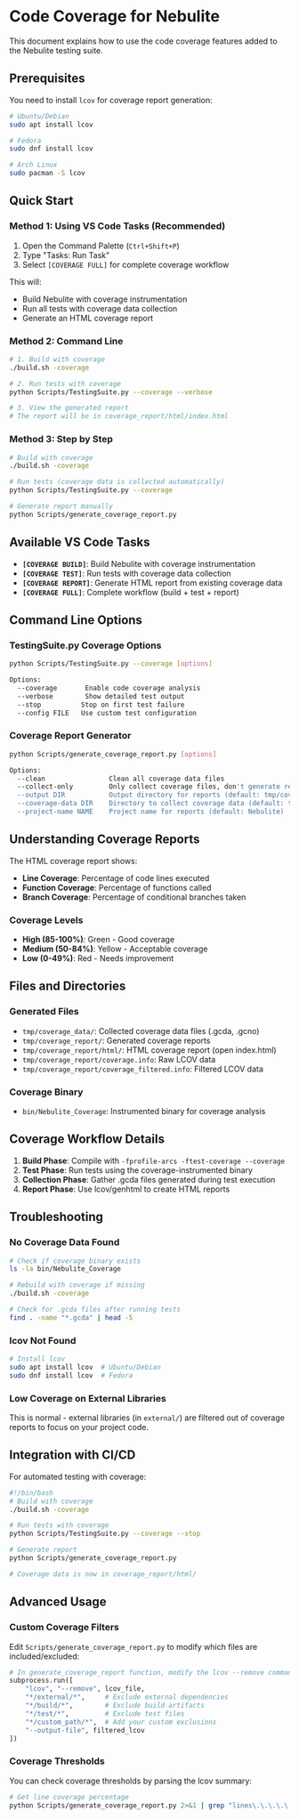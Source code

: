 # Code Coverage for Nebulite

This document explains how to use the code coverage features added to the Nebulite testing suite.

## Prerequisites

You need to install `lcov` for coverage report generation:

```bash
# Ubuntu/Debian
sudo apt install lcov

# Fedora
sudo dnf install lcov

# Arch Linux
sudo pacman -S lcov
```

## Quick Start

### Method 1: Using VS Code Tasks (Recommended)

1. Open the Command Palette (`Ctrl+Shift+P`)
2. Type "Tasks: Run Task"
3. Select `[COVERAGE FULL]` for complete coverage workflow

This will:
- Build Nebulite with coverage instrumentation
- Run all tests with coverage data collection
- Generate an HTML coverage report

### Method 2: Command Line

```bash
# 1. Build with coverage
./build.sh -coverage

# 2. Run tests with coverage
python Scripts/TestingSuite.py --coverage --verbose

# 3. View the generated report
# The report will be in coverage_report/html/index.html
```

### Method 3: Step by Step

```bash
# Build with coverage
./build.sh -coverage

# Run tests (coverage data is collected automatically)
python Scripts/TestingSuite.py --coverage

# Generate report manually
python Scripts/generate_coverage_report.py
```

## Available VS Code Tasks

- **`[COVERAGE BUILD]`**: Build Nebulite with coverage instrumentation
- **`[COVERAGE TEST]`**: Run tests with coverage data collection
- **`[COVERAGE REPORT]`**: Generate HTML report from existing coverage data
- **`[COVERAGE FULL]`**: Complete workflow (build + test + report)

## Command Line Options

### TestingSuite.py Coverage Options

```bash
python Scripts/TestingSuite.py --coverage [options]

Options:
  --coverage       Enable code coverage analysis
  --verbose        Show detailed test output
  --stop          Stop on first test failure
  --config FILE   Use custom test configuration
```

### Coverage Report Generator

```bash
python Scripts/generate_coverage_report.py [options]

Options:
  --clean                Clean all coverage data files
  --collect-only         Only collect coverage files, don't generate report
  --output DIR           Output directory for reports (default: tmp/coverage_report)
  --coverage-data DIR    Directory to collect coverage data (default: tmp/coverage_data)
  --project-name NAME    Project name for reports (default: Nebulite)
```

## Understanding Coverage Reports

The HTML coverage report shows:

- **Line Coverage**: Percentage of code lines executed
- **Function Coverage**: Percentage of functions called  
- **Branch Coverage**: Percentage of conditional branches taken

### Coverage Levels

- **High (85-100%)**: Green - Good coverage
- **Medium (50-84%)**: Yellow - Acceptable coverage
- **Low (0-49%)**: Red - Needs improvement

## Files and Directories

### Generated Files

- `tmp/coverage_data/`: Collected coverage data files (.gcda, .gcno)
- `tmp/coverage_report/`: Generated coverage reports
- `tmp/coverage_report/html/`: HTML coverage report (open index.html)
- `tmp/coverage_report/coverage.info`: Raw LCOV data
- `tmp/coverage_report/coverage_filtered.info`: Filtered LCOV data

### Coverage Binary

- `bin/Nebulite_Coverage`: Instrumented binary for coverage analysis

## Coverage Workflow Details

1. **Build Phase**: Compile with `-fprofile-arcs -ftest-coverage --coverage`
2. **Test Phase**: Run tests using the coverage-instrumented binary
3. **Collection Phase**: Gather .gcda files generated during test execution
4. **Report Phase**: Use lcov/genhtml to create HTML reports

## Troubleshooting

### No Coverage Data Found

```bash
# Check if coverage binary exists
ls -la bin/Nebulite_Coverage

# Rebuild with coverage if missing
./build.sh -coverage

# Check for .gcda files after running tests
find . -name "*.gcda" | head -5
```

### lcov Not Found

```bash
# Install lcov
sudo apt install lcov  # Ubuntu/Debian
sudo dnf install lcov  # Fedora
```

### Low Coverage on External Libraries

This is normal - external libraries (in `external/`) are filtered out of coverage reports to focus on your project code.

## Integration with CI/CD

For automated testing with coverage:

```bash
#!/bin/bash
# Build with coverage
./build.sh -coverage

# Run tests with coverage
python Scripts/TestingSuite.py --coverage --stop

# Generate report
python Scripts/generate_coverage_report.py

# Coverage data is now in coverage_report/html/
```

## Advanced Usage

### Custom Coverage Filters

Edit `Scripts/generate_coverage_report.py` to modify which files are included/excluded:

```python
# In generate_coverage_report function, modify the lcov --remove command:
subprocess.run([
    "lcov", "--remove", lcov_file,
    "*/external/*",     # Exclude external dependencies
    "*/build/*",        # Exclude build artifacts  
    "*/test/*",         # Exclude test files
    "*/custom_path/*",  # Add your custom exclusions
    "--output-file", filtered_lcov
])
```

### Coverage Thresholds

You can check coverage thresholds by parsing the lcov summary:

```bash
# Get line coverage percentage
python Scripts/generate_coverage_report.py 2>&1 | grep "lines\.\.\.\.\.\." | awk '{print $2}'
```